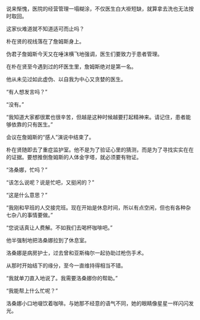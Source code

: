 说来惭愧，医院的经营管理一塌糊涂，不仅医生白大褂短缺，就算拿去洗也无法按时取回。

这家伙难道就不知道适可而止吗？

朴在贤的视线落在了詹姆斯身上。

伪君子詹姆斯今天又在唾沫横飞地强调，医生们要致力于患者管理。

在朴在贤至今遇到过的坏医生里，詹姆斯绝对是第一名。

他从未见过如此虚伪、以自我为中心又贪婪的医生。

“有人想发言吗？”

“没有。”

“我知道大家都很累也很辛苦，但越是这种时候越要打起精神来。请记住，患者能够依靠的只有医生。”

会议在詹姆斯的“感人”演说中结束了。

朴在贤随即去了重症监护室。他不是为了验证心里的猜测，而是为了寻找实实在在的证据。要想推倒詹姆斯的人体金字塔，就必须要有物证。

“洛桑娜，忙吗？”

“该怎么说呢？说是忙吧，又挺闲的？”

“这是什么意思？”

“我刚和早班的人交接完班。现在开始是休息时间，所以有点空闲，但也有各种杂七杂八的事情要做。”

“您说话真让人费解。不如我们去喝杯咖啡吧。”

他半强制地把洛桑娜拉到了休息室。

洛桑娜是病房护士，过去曾和亚斯梅尔一起协助过枪伤手术。

从那时开始结下的缘分，至今一直维持得相当不错。

“我就单刀直入地说了。我需要洛桑娜你的帮助。”

“我能帮上什么忙呢？”

洛桑娜小口地啜饮着咖啡。与她那不经意的语气不同，她的眼睛像星星一样闪闪发光。